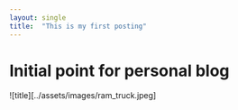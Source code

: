 ```yaml
---
layout: single
title:  "This is my first posting"
---
```


# Initial point for personal blog

![title][../assets/images/ram_truck.jpeg]
